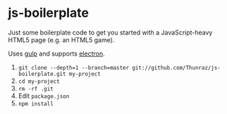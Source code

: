 # js-boilerplate

Just some boilerplate code to get you started with a JavaScript-heavy HTML5 page (e.g. an HTML5 game).

Uses [gulp](http://gulpjs.com/) and supports [electron](http://electron.atom.io/).

1. `git clone --depth=1 --branch=master git://github.com/Thunraz/js-boilerplate.git my-project`
2. `cd my-project`
3. `rm -rf .git`
4. Edit `package.json`
5. `npm install`
